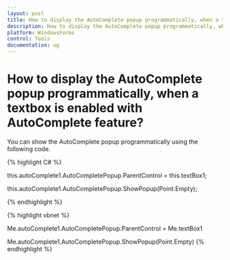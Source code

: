 ```yaml
---
layout: post
title: How to display the AutoComplete popup programmatically, when a textbox is enabled with AutoComplete feature | WindowsForms | Syncfusion
description: How to display the AutoComplete popup programmatically, when a textbox is enabled with AutoComplete feature
platform: WindowsForms
control: Tools
documentation: ug
---
```



# How to display the AutoComplete popup programmatically, when a textbox is enabled with AutoComplete feature?

You can show the AutoComplete popup programmatically using the following code.


{% highlight C# %}



this.autoComplete1.AutoCompletePopup.ParentControl = this.textBox1;

this.autoComplete1.AutoCompletePopup.ShowPopup(Point.Empty);

{% endhighlight %}


{% highlight vbnet %}




Me.autoComplete1.AutoCompletePopup.ParentControl = Me.textBox1

Me.autoComplete1.AutoCompletePopup.ShowPopup(Point.Empty)
{% endhighlight %}